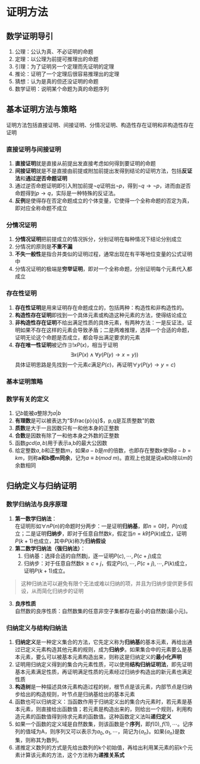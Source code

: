 # 证明方法
## 数学证明导引
1. 公理：公认为真、不必证明的命题
2. 定理：以公理为前提可推理出的命题
3. 引理：为了证明另一个定理而先证明的定理
4. 推论：证明了一个定理后很容易推理出的定理
5. 猜想：认为是真的但还没证明的命题
6. 数学证明：说明某个命题为真的命题序列
## 基本证明方法与策略
证明方法包括直接证明、间接证明、分情况证明、构造性存在证明和非构造性存在证明
### 直接证明与间接证明
1. **直接证明**就是直接从前提出发直接考虑如何得到要证明的命题
2. **间接证明**就是不是直接由前提或附加前提出发得到结论的证明方法，包括**反证法**和**通过逆否命题证明**
3. 通过逆否命题证明即引入附加前提$\neg q$证明出$\neg p$，得到$\neg q\to \neg p$，进而由逆否命题得到$p\to q$，实际是一种特殊的反证法。
4. **反例**是使得存在否定命题成立的个体变量，它使得一个全称命题的否定为真，即对应全称命题不成立
### 分情况证明
1. **分情况证明**把前提成立的情况拆分，分别证明在每种情况下结论分别成立
2. 分情况的原则是**不重不漏**
3. **不失一般性**是指合并类似的证明过程，通常出现在有平等地位变量的公式证明中
4. 分情况证明的极端是**穷举证明**，即对一个全称命题，分别证明每个元素代入都成立
### 存在性证明
1. **存在性证明**是用来证明存在命题成立的，包括两种：构造性和非构造性的。
2. **构造性存在证明**即找到一个具体元素或构造这种元素的方法，使得结论成立
3. **非构造性存在证明**不给出满足性质的具体元素，有两种方法：一是反证法，证明如果不存在这样的元素会导致矛盾；二是两难推理，选择一个合适的命题，证明无论这个命题是否成立，都会导出满足要求的元素
4. **存在唯一性证明**被记作$\exists !xP(x)$，相当于证明$$\exists x(P(x)\wedge \forall y(P(y)\to x=y))$$具体证明思路是先找到一个元素$c$满足$P(c)$，再证明$\forall y(P(y)\to y=c)$
### 基本证明策略
### 数学有关的定义
1. 记$b$能被$a$整除为$a|b$
2. **有理数**是可以被表达为“$\frac{p}{q}$，p,q是互质整数”的数
3. **质数**是大于一且因数只有一和他本身的正整数
4. **合数**是因数有除了一和他本身之外数的正整数
5. 函数$gcd(a,b)$用于表示a,b的最大公因数
6. 给定整数$a,b$和正整数$m$，如果$a-b$是$m$的倍数，也即存在整数$k$使得$a-b=km$，则称**a和b模m同余**，记为$a\equiv b(mod\ m)$。直观上也就是说a和b除以m的余数相同
## 归纳定义与归纳证明
### 数学归纳法与良序原理
1. **第一数学归纳法**：  
在证明形如$\forall nP(n)$的命题时分两步：一是证明**归纳基**，即$n=0$时，$P(n)$成立；二是证明**归纳步**，即对于任意自然数$k$，假定当$n=k$时$P(k)$成立，证明$P(k+1)$也成立，其中$P(k)$称为**归纳假设**
2. **第二数学归纳法（强归纳法）**：
     1. 归纳基：选择合适的自然数j，逐一证明$P(c),\cdots, P(c+j)$成立
     2. 归纳步：对于任意自然数$k\ge c+j$，假定$P(c),\cdots, P(c+j),\cdots,P(k)$成立，证明$P(k+1)$成立。
> 这种归纳法可以避免有限个无法或难以归纳的项，并且为归纳步提供更多假设，从而简化归纳步的证明
3. **良序性质**  
自然数的良序性质：自然数集的任意非空子集都存在最小的自然数(最小元)。
### 归纳定义与结构归纳法
1. **归纳定义**是一种定义集合的方法，它先定义称为**归纳基**的基本元素，再给出通过已定义元素构造其他元素的规则，成为**归纳步**。如果集合中的元素要么是基本元素，要么可以被基本元素构造出来，则称这是归纳定义的**最小化声明**
2. 证明用归纳定义得到的集合内元素性质，可以使用**结构归纳证明法**，即先证明基本元素满足性质，再证明满足性质的元素经过归纳步构造出的新元素也满足性质
3. **构造树**是一种描述具体元素构造过程的树，根节点是该元素，内部节点是归纳步给出的构造规则，叶节点是归纳基给出的基本元素
4. 函数也可以归纳定义：当函数作用于归纳定义出的集合内元素时，若元素是基本元素，则直接给出函数值；若元素是构造出来的，则给出一个规则，利用构造元素的函数值得到待求元素的函数值。这种函数定义法叫**递归定义**
5. 如果一个函数的定义域是自然数集，则该函数是个**序列**，即$f(0),f(1),\cdots$。记序列的值域为A，则序列又可以表示为$a_0,a_1,\cdots$，简记为$\{a_n\}$。如果$\{a_n\}$是数集，则称其为数列。
6. 递推定义数列的方式是先给出数列的k个初始值，再给出利用某元素的前k个元素计算该元素的方法，这个方法称为**递推关系式**
